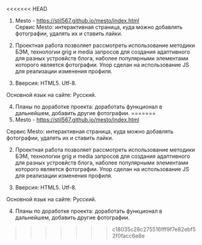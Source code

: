 <<<<<<< HEAD
1. Mesto - https://stil567.github.io/mesto/index.html  
Cервис Mesto: интерактивная страница, куда можно добавлять фотографии, удалять их и ставить лайки.

2. Проектная работа позволяет рассмотреть использование методики БЭМ, технологии grig и media запросов для создания адаптивного для разных устровйств блога, наболее популярными элементами которого является фотографии. Упор сделан на использование JS для реализации изменения профиля.  

3. Вверсия: HTML5. Utf-8.  

Основной язык на сайте: Русский.

4.  Планы по доработке проекта: доработать функционал в дальнейшем, добавить другие фотографии.
=======
1. Mesto - https://stil567.github.io/mesto/index.html

Cервис Mesto: интерактивная страница, куда можно добавлять фотографии, удалять их и ставить лайки.

2. Проектная работа позволяет рассмотреть использование методики БЭМ, технологии grig и media запросов для создания адаптивного для разных устровйств блога, наболее популярными элементами которого является фотографии. Упор сделан на использование JS для реализации изменения профиля. 

3. Вверсия: HTML5. Utf-8. 

Основной язык на сайте: Русский. 

4. Планы по доработке проекта: доработать функционал в дальнейшем, добавить другие фотографии.
>>>>>>> c18035c28c275516fff9f7e82ebf52f0facc6e8e
